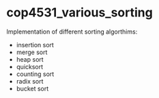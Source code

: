 # cop4531_various_sorting

Implementation of different sorting algorthims:
- insertion  sort  
- merge  sort  
- heap  sort  
- quicksort  
- counting  sort
- radix sort
- bucket sort
